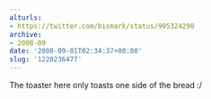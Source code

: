 ```yaml
---
alturls:
- https://twitter.com/bismark/status/905324290
archive:
- 2008-09
date: '2008-09-01T02:34:37+00:00'
slug: '1220236477'
---
```


The toaster here only toasts one side of the bread :/

